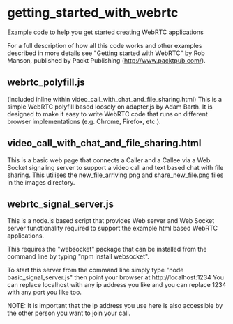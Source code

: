 getting_started_with_webrtc
===========================

Example code to help you get started creating WebRTC applications

For a full description of how all this code works and other examples described in more details see "Getting started with WebRTC" by Rob Manson, published by Packt Publishing (http://www.packtpub.com/).

webrtc_polyfill.js 
------------------
(included inline within video_call_with_chat_and_file_sharing.html)
This is a simple WebRTC polyfill based loosely on adapter.js by  Adam Barth. It is designed to make it easy to write WebRTC code that runs on different browser implementations (e.g. Chrome, Firefox, etc.).

video_call_with_chat_and_file_sharing.html
------------------------------------------
This is a basic web page that connects a Caller and a Callee via a Web Socket signaling server to support a video call and text based chat with file sharing.  This utilises the new_file_arriving.png and share_new_file.png files in the images directory.

webrtc_signal_server.js
-----------------------
This is a node.js based script that provides Web server and Web Socket server functionality required to support the example html based WebRTC applications.

This requires the "websocket" package that can be installed from the command line by typing "npm install websocket".

To start this server from the command line simply type "node basic_signal_server.js" then point your browser at http://localhost:1234
You can replace localhost with any ip address you like and you can replace 1234 with any port you like too.

NOTE: It is important that the ip address you use here is also accessible by the other person you want to join your call.

